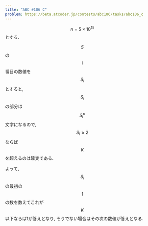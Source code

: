 ```yaml
---
title: "ABC #106 C"
problem: https://beta.atcoder.jp/contests/abc106/tasks/abc106_c
---
```

$$ n = 5 \times 10^{15} $$ とする.

$$ S $$ の $$ i $$ 番目の数値を $$ S_i $$ とすると, $$ S_i $$ の部分は $$ S_i^n $$ 文字になるので, $$ S_i \geq 2 $$ ならば $$ K $$ を超えるのは確実である.

よって, $$ S_i $$ の最初の $$ 1 $$ の数を数えてこれが $$ K $$ 以下ならば1が答えとなり, そうでない場合はその次の数値が答えとなる.
